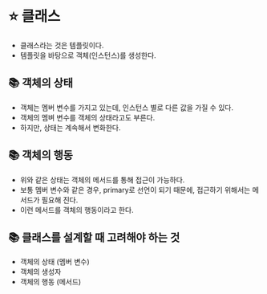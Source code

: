 # ⭐ 클래스
- 클래스라는 것은 템플릿이다.
- 템플릿을 바탕으로 객체(인스턴스)를 생성한다.

## 📚 객체의 상태
- 객체는 멤버 변수를 가지고 있는데, 인스턴스 별로 다른 값을 가질 수 있다.
- 객체의 멤벼 변수를 객체의 상태라고도 부른다.
- 하지만, 상태는 계속해서 변화한다.

## 📚 객체의 행동
- 위와 같은 상태는 객체의 메서드를 통해 접근이 가능하다.
- 보통 멤버 변수와 같은 경우, primary로 선언이 되기 때문에,
접근하기 위해서는 메서드가 필요해 진다.
- 이런 메서드를 객체의 행동이라고 한다.

## 📚 클래스를 설계할 때 고려해야 하는 것
- 객체의 상태 (멤버 변수)
- 객체의 생성자
- 객체의 행동 (메서드)